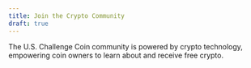 ```yaml
---
title: Join the Crypto Community
draft: true
---
```


The U.S. Challenge Coin community is powered by crypto technology, empowering coin owners to learn about and receive free crypto.